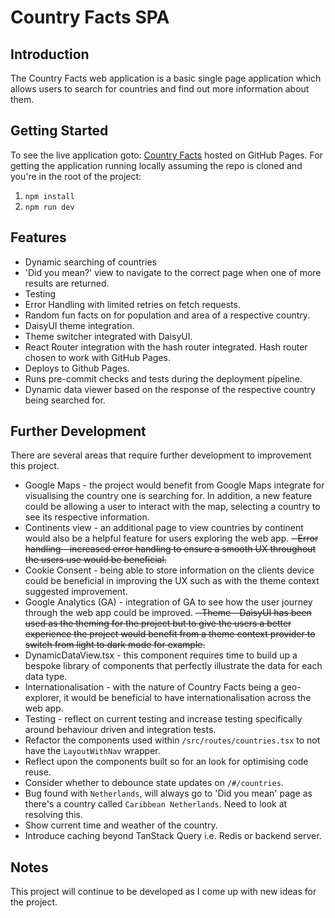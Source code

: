 # Country Facts SPA

## Introduction
The Country Facts web application is a basic single page application which allows users to search for countries and find out more information about them.

## Getting Started
To see the live application goto: [Country Facts](https://daniel-collings.github.io/country-facts/) hosted on GitHub Pages.
For getting the application running locally assuming the repo is cloned and you're in the root of the project:
1. `npm install`
2. `npm run dev`

## Features
- Dynamic searching of countries
- 'Did you mean?' view to navigate to the correct page when one of more results are returned.
- Testing
- Error Handling with limited retries on fetch requests.
- Random fun facts on for population and area of a respective country.
- DaisyUI theme integration.
- Theme switcher integrated with DaisyUI.
- React Router integration with the hash router integrated. Hash router chosen to work with GitHub Pages. 
- Deploys to Github Pages.
- Runs pre-commit checks and tests during the deployment pipeline.
- Dynamic data viewer based on the response of the respective country being searched for.

## Further Development
There are several areas that require further development to improvement this project.
- Google Maps - the project would benefit from Google Maps integrate for visualising the country one is searching for. In addition, a new feature could be allowing a user to interact with the map, selecting a country to see its respective information.
- Continents view - an additional page to view countries by continent would also be a helpful feature for users exploring the web app.
~~- Error handling - increased error handling to ensure a smooth UX throughout the users use would be beneficial.~~
- Cookie Consent - being able to store information on the clients device could be beneficial in improving the UX such as with the theme context suggested improvement.
- Google Analytics (GA) - integration of GA to see how the user journey through the web app could be improved.
~~- Theme - DaisyUI has been used as the theming for the project but to give the users a better experience the project would benefit from a theme context provider to switch from light to dark mode for example.~~
- DynamicDataView.tsx - this component requires time to build up a bespoke library of components that perfectly illustrate the data for each data type.
- Internationalisation - with the nature of Country Facts being a geo-explorer, it would be beneficial to have internationalisation across the web app.
- Testing - reflect on current testing and increase testing specifically around behaviour driven and integration tests.
- Refactor the components used within `/src/routes/countries.tsx` to not have the `LayoutWithNav` wrapper.
- Reflect upon the components built so for an look for optimising code reuse.
- Consider whether to debounce state updates on `/#/countries`.
- Bug found with `Netherlands`, will always go to 'Did you mean' page as there's a country called `Caribbean Netherlands`. Need to look at resolving this.
- Show current time and weather of the country.
- Introduce caching beyond TanStack Query i.e. Redis or backend server. 

## Notes
This project will continue to be developed as I come up with new ideas for the project.
